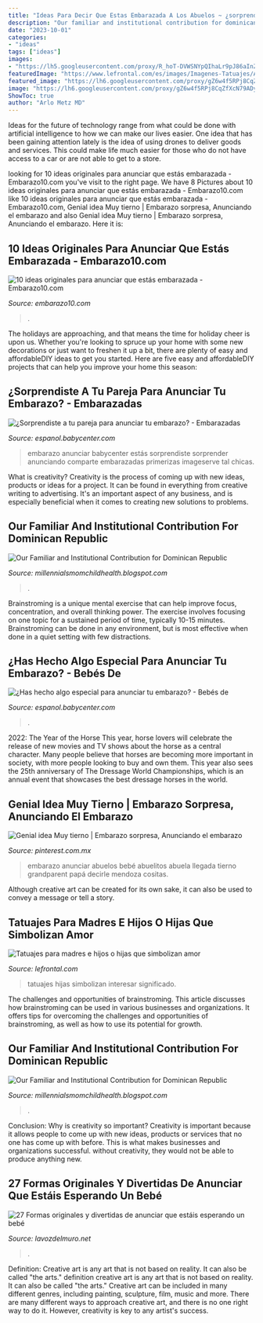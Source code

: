 ```yaml
---
title: "Ideas Para Decir Que Estas Embarazada A Los Abuelos ~ ¿sorprendiste A Tu Pareja Para Anunciar Tu Embarazo?"
description: "Our familiar and institutional contribution for dominican republic"
date: "2023-10-01"
categories:
- "ideas"
tags: ["ideas"]
images:
- "https://lh5.googleusercontent.com/proxy/R_hoT-DVWSNYpQIhaLr9pJ86aInZQxItXxTdnQ1cZ7lXG3i7ANb_ZEz_mIbkz8Z8imtA6_wknAWr3fOGOI0IV-36GhQ=w1200-h630-n-k-no-nu"
featuredImage: "https://www.lefrontal.com/es/images/Imagenes-Tatuajes/Amor-Madre-e-hijo/tatouage-Madrehijo121.jpg"
featured_image: "https://lh6.googleusercontent.com/proxy/gZ6w4f5RPj8CqZfXcN79ADyNosVQPuReMmVYNphTGpVnaQmwqtZOBVA7zGJ1dJXtXS1_hYOrSOB6uPsIslHQ3jn60Qo=w1200-h630-n-k-no-nu"
image: "https://lh6.googleusercontent.com/proxy/gZ6w4f5RPj8CqZfXcN79ADyNosVQPuReMmVYNphTGpVnaQmwqtZOBVA7zGJ1dJXtXS1_hYOrSOB6uPsIslHQ3jn60Qo=w1200-h630-n-k-no-nu"
ShowToc: true
author: "Arlo Metz MD"
---
```



Ideas for the future of technology range from what could be done with artificial intelligence to how we can make our lives easier. One idea that has been gaining attention lately is the idea of using drones to deliver goods and services. This could make life much easier for those who do not have access to a car or are not able to get to a store.

	

		
looking for 10 ideas originales para anunciar que estás embarazada - Embarazo10.com you've visit to the right page. We have 8 Pictures about 10 ideas originales para anunciar que estás embarazada - Embarazo10.com like 10 ideas originales para anunciar que estás embarazada - Embarazo10.com, Genial idea Muy tierno | Embarazo sorpresa, Anunciando el embarazo and also Genial idea Muy tierno | Embarazo sorpresa, Anunciando el embarazo. Here it is:
		
    
## 10 Ideas Originales Para Anunciar Que Estás Embarazada - Embarazo10.com

<img loading=lazy src="https://embarazo10.com/wp-content/uploads/2021/03/ideas-originales-para-anunciar-que-estas-embarazada-instagram-creaciones-mama.jpg" onerror="this.onerror=null;this.src='https://tse2.mm.bing.net/th?id=OIP.-SWgs5slCt-9U5W9ui-EvwHaHT&amp;pid=15.1';" alt="10 ideas originales para anunciar que estás embarazada - Embarazo10.com">

_Source: embarazo10.com_

>. 

	

The holidays are approaching, and that means the time for holiday cheer is upon us. Whether you're looking to spruce up your home with some new decorations or just want to freshen it up a bit, there are plenty of easy and affordableDIY ideas to get you started. Here are five easy and affordableDIY projects that can help you improve your home this season: 

    
## ¿Sorprendiste A Tu Pareja Para Anunciar Tu Embarazo? - Embarazadas

<img loading=lazy src="https://imageserve.babycenter.com/5/000/278/QRqRSotdUhjCcf1EVlOKaOFzGpuDJ8KU_med.jpg" onerror="this.onerror=null;this.src='https://tse2.mm.bing.net/th?id=OIP.8iRXwBrQVynBwiEyro8VAAHaFI&amp;pid=15.1';" alt="¿Sorprendiste a tu pareja para anunciar tu embarazo? - Embarazadas">

_Source: espanol.babycenter.com_

>embarazo anunciar babycenter estás sorprendiste sorprender anunciando comparte embarazadas primerizas imageserve tal chicas. 

	

What is creativity?
Creativity is the process of coming up with new ideas, products or ideas for a project. It can be found in everything from creative writing to advertising. It's an important aspect of any business, and is especially beneficial when it comes to creating new solutions to problems.

    
## Our Familiar And Institutional Contribution For Dominican Republic

<img loading=lazy src="https://lh6.googleusercontent.com/proxy/gZ6w4f5RPj8CqZfXcN79ADyNosVQPuReMmVYNphTGpVnaQmwqtZOBVA7zGJ1dJXtXS1_hYOrSOB6uPsIslHQ3jn60Qo=w1200-h630-n-k-no-nu" onerror="this.onerror=null;this.src='https://tse4.mm.bing.net/th?id=OIP.l86uFEyX5tILWv5tBmmoKgHaFj&amp;pid=15.1';" alt="Our Familiar and Institutional Contribution for Dominican Republic">

_Source: millennialsmomchildhealth.blogspot.com_

>. 

	

Brainstroming is a unique mental exercise that can help improve focus, concentration, and overall thinking power. The exercise involves focusing on one topic for a sustained period of time, typically 10-15 minutes. Brainstroming can be done in any environment, but is most effective when done in a quiet setting with few distractions.

    
## ¿Has Hecho Algo Especial Para Anunciar Tu Embarazo? - Bebés De

<img loading=lazy src="https://imageserve.babycenter.com/0/000/239/vm3RfPmhEDsYL5VhJ4bGh8J2DzvrDtXT_med.jpg" onerror="this.onerror=null;this.src='https://tse4.mm.bing.net/th?id=OIP.0dSMIb6-lfdbkGEQVnhr0wHaHa&amp;pid=15.1';" alt="¿Has hecho algo especial para anunciar tu embarazo? - Bebés de">

_Source: espanol.babycenter.com_

>. 

	

2022: The Year of the Horse
This year, horse lovers will celebrate the release of new movies and TV shows about the horse as a central character. Many people believe that horses are becoming more important in society, with more people looking to buy and own them. This year also sees the 25th anniversary of The Dressage World Championships, which is an annual event that showcases the best dressage horses in the world.

    
## Genial Idea Muy Tierno | Embarazo Sorpresa, Anunciando El Embarazo

<img loading=lazy src="https://i.pinimg.com/736x/52/c1/b8/52c1b857a29d4cb29ea437482c6e7d1e.jpg" onerror="this.onerror=null;this.src='https://tse2.mm.bing.net/th?id=OIP.eMQHb3P2awtR2moO2ZihmQHaNJ&amp;pid=15.1';" alt="Genial idea Muy tierno | Embarazo sorpresa, Anunciando el embarazo">

_Source: pinterest.com.mx_

>embarazo anunciar abuelos bebé abuelitos abuela llegada tierno grandparent papá decirle mendoza cositas. 

	

Although creative art can be created for its own sake, it can also be used to convey a message or tell a story.

    
## Tatuajes Para Madres E Hijos O Hijas Que Simbolizan Amor

<img loading=lazy src="https://www.lefrontal.com/es/images/Imagenes-Tatuajes/Amor-Madre-e-hijo/tatouage-Madrehijo121.jpg" onerror="this.onerror=null;this.src='https://tse2.mm.bing.net/th?id=OIP.J7JVuo-hvnrZhN15cmNvngHaHa&amp;pid=15.1';" alt="Tatuajes para madres e hijos o hijas que simbolizan amor">

_Source: lefrontal.com_

>tatuajes hijas simbolizan interesar significado. 

	

The challenges and opportunities of brainstroming.
This article discusses how brainstroming can be used in various businesses and organizations. It offers tips for overcoming the challenges and opportunities of brainstroming, as well as how to use its potential for growth.

    
## Our Familiar And Institutional Contribution For Dominican Republic

<img loading=lazy src="https://lh5.googleusercontent.com/proxy/R_hoT-DVWSNYpQIhaLr9pJ86aInZQxItXxTdnQ1cZ7lXG3i7ANb_ZEz_mIbkz8Z8imtA6_wknAWr3fOGOI0IV-36GhQ=w1200-h630-n-k-no-nu" onerror="this.onerror=null;this.src='https://tse1.mm.bing.net/th?id=OIP.XpbQ79pSi1TatNIN9iqC6gHaFj&amp;pid=15.1';" alt="Our Familiar and Institutional Contribution for Dominican Republic">

_Source: millennialsmomchildhealth.blogspot.com_

>. 

	

Conclusion: Why is creativity so important?
Creativity is important because it allows people to come up with new ideas, products or services that no one has come up with before. This is what makes businesses and organizations successful. without creativity, they would not be able to produce anything new.

    
## 27 Formas Originales Y Divertidas De Anunciar Que Estáis Esperando Un Bebé

<img loading=lazy src="https://lavozdelmuro.net/wp-content/uploads/2014/12/anuncio_embarazo_11-1.jpg" onerror="this.onerror=null;this.src='https://tse1.mm.bing.net/th?id=OIP.gzbsf9KqYDlAno7vhdVCawHaFC&amp;pid=15.1';" alt="27 Formas originales y divertidas de anunciar que estáis esperando un bebé">

_Source: lavozdelmuro.net_

>. 

	

Definition: Creative art is any art that is not based on reality. It can also be called "the arts."
definition creative art is any art that is not based on reality. It can also be called "the arts." Creative art can be included in many different genres, including painting, sculpture, film, music and more. There are many different ways to approach creative art, and there is no one right way to do it. However, creativity is key to any artist's success.

